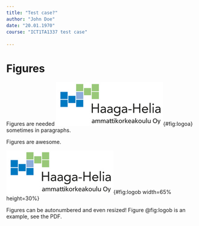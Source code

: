 ```yaml
---
title: "Test case?"
author: "John Doe"
date: "20.01.1970"
course: "ICT1TA1337 test case"

---
```


# Figures

Figures are needed ![Haaga-Helia University of Applied Sciences report logo A](../../../media/hhreportlogo.png){#fig:logoa} sometimes in paragraphs.

Figures are awesome.

![Haaga-Helia University of Applied Sciences report logo B with resize shenanigans](../../../media/hhreportlogo.png){#fig:logob width=65% height=30%}

Figures can be autonumbered and even resized! Figure @fig:logob is an example, see the PDF.

